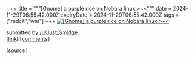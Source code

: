 +++
title = """[Gnome] a purple rice on Nobara linux >~<"""
date = 2024-11-29T06:55:42.000Z
expiryDate = 2024-11-29T06:55:42.000Z
tags = ["reddit","wm"]
+++
[![ [Gnome] a purple rice on Nobara linux >~< ](https://preview.redd.it/cfc1pihags3e1.png?width=640&crop=smart&auto=webp&s=d18ab834ebc8c34f6c5574afcd895f3351f2eaca " [Gnome] a purple rice on Nobara linux >~< ")](https://www.reddit.com/r/unixporn/comments/1h2fzvo/gnome_a_purple_rice_on_nobara_linux/)

submitted by [/u/Just\_Smidge](https://www.reddit.com/user/Just_Smidge)  
[\[link\]](https://i.redd.it/cfc1pihags3e1.png) [\[comments\]](https://www.reddit.com/r/unixporn/comments/1h2fzvo/gnome_a_purple_rice_on_nobara_linux/)

[[source]](https://www.reddit.com/r/unixporn/comments/1h2fzvo/gnome_a_purple_rice_on_nobara_linux/)
